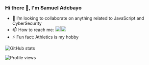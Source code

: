 ### Hi there 👋, I'm Samuel Adebayo

<!--
**seyi-js/seyi-js** is a ✨ _special_ ✨ repository because its `README.md` (this file) appears on your GitHub profile.

Here are some ideas to get you started:
-->





- 👯 I’m looking to collaborate on anything related to JavaScript and CyberSecurity
- 📫 How to reach me: [<img src='https://cdn.jsdelivr.net/npm/simple-icons@3.0.1/icons/twitter.svg' alt='twitter' height='18'>](https://twitter.com/OLU_WASEYI)[<img src='https://cdn.jsdelivr.net/npm/simple-icons@3.0.1/icons/github.svg' alt='github' height='18'>](https://github.com/seyi-js)
- ⚡ Fun fact: Athletics is my hobby

![GitHub stats](https://github-readme-stats.vercel.app/api?username=seyi-js&show_icons=true) 

![Profile views](https://gpvc.arturio.dev/seyi-js)  
